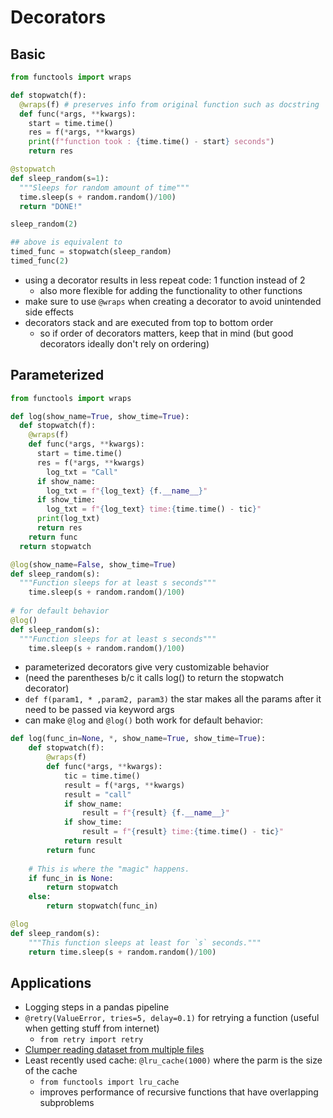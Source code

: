 # Decorators

## Basic

``` python
from functools import wraps

def stopwatch(f):
  @wraps(f) # preserves info from original function such as docstring
  def func(*args, **kwargs):
    start = time.time()
    res = f(*args, **kwargs)
    print(f"function took : {time.time() - start} seconds")
    return res

@stopwatch
def sleep_random(s=1):
  """Sleeps for random amount of time"""
  time.sleep(s + random.random()/100)
  return "DONE!"

sleep_random(2)

## above is equivalent to 
timed_func = stopwatch(sleep_random)
timed_func(2)
```

- using a decorator results in less repeat code: 1 function instead of 2
    - also more flexible for adding the functionality to other functions
- make sure to use `@wraps` when creating a decorator to avoid unintended side effects
- decorators stack and are executed from top to bottom order 
    - so if order of decorators matters, keep that in mind (but good decorators ideally don't rely on ordering)

## Parameterized

```python
from functools import wraps

def log(show_name=True, show_time=True):
  def stopwatch(f):
    @wraps(f)
    def func(*args, **kwargs):
      start = time.time()
      res = f(*args, **kwargs)
     	log_txt = "Call"
      if show_name:
        log_txt = f"{log_text} {f.__name__}"
      if show_time:
        log_txt = f"{log_text} time:{time.time() - tic}"
      print(log_txt)
      return res
    return func
  return stopwatch 

@log(show_name=False, show_time=True)
def sleep_random(s):
  """Function sleeps for at least s seconds"""
	time.sleep(s + random.random()/100)
  
# for default behavior
@log()
def sleep_random(s):
  """Function sleeps for at least s seconds"""
	time.sleep(s + random.random()/100)
```

- parameterized decorators give very customizable behavior
- (need the parentheses b/c it calls log() to return the stopwatch decorator)
- `def f(param1, * ,param2, param3)` the star makes all the params after it need to be passed via keyword args
- can make `@log` and `@log()` both work for default behavior:

``` python
def log(func_in=None, *, show_name=True, show_time=True):
    def stopwatch(f):
        @wraps(f)
        def func(*args, **kwargs):
            tic = time.time()
            result = f(*args, **kwargs)
            result = "call"
            if show_name:
                result = f"{result} {f.__name__}"
            if show_time:
                result = f"{result} time:{time.time() - tic}"
            return result
        return func
      
    # This is where the "magic" happens.
    if func_in is None:
        return stopwatch
    else:
        return stopwatch(func_in)

@log
def sleep_random(s):
    """This function sleeps at least for `s` seconds."""
    return time.sleep(s + random.random()/100)
```

## Applications

- Logging steps in a pandas pipeline
- `@retry(ValueError, tries=5, delay=0.1)` for retrying a function (useful when getting stuff from internet)
    - `from retry import retry`
- [Clumper reading dataset from multiple files](https://github.com/koaning/clumper/blob/main/clumper/decorators.py#L65)
- Least recently used cache: `@lru_cache(1000)` where the parm is the size of the cache
    - `from functools import lru_cache`
    - improves performance of recursive functions that have overlapping subproblems